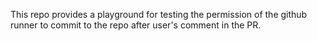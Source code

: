 This repo provides a playground for testing the permission of the github runner to commit to the repo after user's comment in the PR.